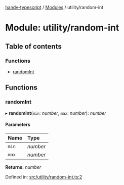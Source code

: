 [handy-typescript](../README.md) / [Modules](../modules.md) / utility/random-int

# Module: utility/random-int

## Table of contents

### Functions

- [randomInt](utility_random_int.md#randomint)

## Functions

### randomInt

▸ **randomInt**(`min`: *number*, `max`: *number*): *number*

#### Parameters

| Name | Type |
| :------ | :------ |
| `min` | *number* |
| `max` | *number* |

**Returns:** *number*

Defined in: [src/utility/random-int.ts:2](https://github.com/robbiemu/handy-typescript/blob/0ef0b5c/src/utility/random-int.ts#L2)

